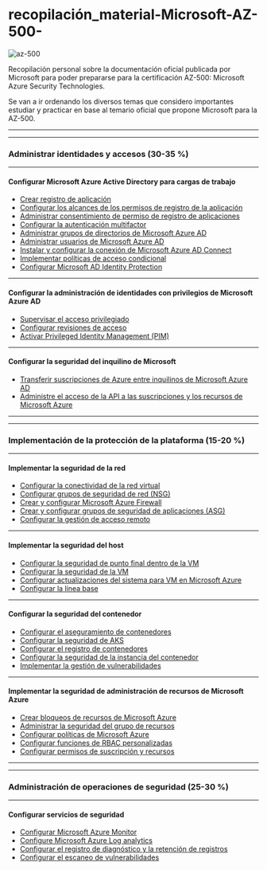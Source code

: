 # recopilación_material-Microsoft-AZ-500-
![az-500](https://user-images.githubusercontent.com/40150899/185011826-3e4156d1-77fa-481d-bd74-2ee67e3de559.png)

Recopilación personal sobre la documentación oficial publicada por Microsoft para poder prepararse para la certificación AZ-500: Microsoft Azure Security Technologies.

Se van a ir ordenando los diversos temas que considero importantes estudiar y practicar en base al temario oficial que propone Microsoft para la AZ-500.
<hr>
<hr>

### Administrar identidades y accesos (30-35 %)
<hr>

#### Configurar Microsoft Azure Active Directory para cargas de trabajo

- [Crear registro de aplicación](https://docs.microsoft.com/es-es/azure/active-directory/develop/howto-create-service-principal-portal)
- [Configurar los alcances de los permisos de registro de la aplicación](https://docs.microsoft.com/es-es/azure/active-directory/develop/v2-permissions-and-consent)
- [Administrar consentimiento de permiso de registro de aplicaciones](https://docs.microsoft.com/es-mx/azure/active-directory/develop/v2-permissions-and-consent)
- [Configurar la autenticación multifactor](https://docs.microsoft.com/es-mx/azure/active-directory/authentication/howto-mfa-mfasettings)
- [Administrar grupos de directorios de Microsoft Azure AD](https://docs.microsoft.com/es-mx/azure/active-directory/fundamentals/active-directory-groups-members-azure-portal)
- [Administrar usuarios de Microsoft Azure AD](https://docs.microsoft.com/es-mx/azure/active-directory/fundamentals/add-users-azure-active-directory)
- [Instalar y configurar la conexión de Microsoft Azure AD Connect](https://docs.microsoft.com/es-es/azure/active-directory/hybrid/how-to-connect-install-roadmap)
- [Implementar políticas de acceso condicional](https://docs.microsoft.com/es-mx/azure/active-directory/conditional-access/plan-conditional-access)
- [Configurar Microsoft AD Identity Protection](https://docs.microsoft.com/es-es/azure/active-directory/identity-protection/overview-identity-protection)

<hr>

#### Configurar la administración de identidades con privilegios de Microsoft Azure AD

- [Supervisar el acceso privilegiado](https://docs.microsoft.com/es-mx/azure/active-directory/privileged-identity-management/pim-how-to-use-audit-log)
- [Configurar revisiones de acceso](https://docs.microsoft.com/es-mx/azure/active-directory/governance/access-reviews-overview)
- [Activar Privileged Identity Management (PIM)](https://docs.microsoft.com/es-mx/azure/active-directory/privileged-identity-management/pim-deployment-plan)

<hr>

#### Configurar la seguridad del inquilino de Microsoft

- [Transferir suscripciones de Azure entre inquilinos de Microsoft Azure AD](https://docs.microsoft.com/es-mx/azure/active-directory/fundamentals/active-directory-how-subscriptions-associated-directory)
- [Administre el acceso de la API a las suscripciones y los recursos de Microsoft Azure](https://docs.microsoft.com/es-mx/azure/role-based-access-control/role-assignments-portal?tabs=current)

<hr>
<hr>

### Implementación de la protección de la plataforma (15-20 %)
<hr>

#### Implementar la seguridad de la red

- [Configurar la conectividad de la red virtual](https://docs.microsoft.com/es-mx/azure/virtual-network/virtual-networks-overview)
- [Configurar grupos de seguridad de red (NSG)](https://docs.microsoft.com/es-mx/azure/virtual-network/manage-network-security-group)
- [Crear y configurar Microsoft Azure Firewall](https://docs.microsoft.com/es-mx/azure/firewall/tutorial-firewall-deploy-portal)
- [Crear y configurar grupos de seguridad de aplicaciones (ASG)](https://docs.microsoft.com/es-mx/azure/virtual-network/tutorial-filter-network-traffic#associate-network-interfaces-to-an-asg)
- [Configurar la gestión de acceso remoto](https://docs.microsoft.com/es-mx/azure/security/fundamentals/management)

<hr>

#### Implementar la seguridad del host

- [Configurar la seguridad de punto final dentro de la VM](https://docs.microsoft.com/es-mx/azure/defender-for-cloud/supported-machines-endpoint-solutions-clouds-containers?tabs=azure-aks#supported-endpoint-protection-solutions-)
- [Configurar la seguridad de la VM](https://docs.microsoft.com/es-mx/azure/security/fundamentals/iaas)
- [Configurar actualizaciones del sistema para VM en Microsoft Azure](https://docs.microsoft.com/es-mx/azure/security/fundamentals/iaas#manage-your-vm-updates)
- [Configurar la línea base](https://docs.microsoft.com/es-mx/azure/defender-for-cloud/protect-network-resources)

<hr>

#### Configurar la seguridad del contenedor

- [Configurar el aseguramiento de contenedores](https://docs.microsoft.com/es-mx/azure/defender-for-cloud/defender-for-containers-introduction)
- [Configurar la seguridad de AKS](https://docs.microsoft.com/es-mx/azure/aks/concepts-security)
- [Configurar el registro de contenedores](https://docs.microsoft.com/es-mx/azure/container-registry/container-registry-get-started-portal?tabs=azure-cli)
- [Configurar la seguridad de la instancia del contenedor](https://docs.microsoft.com/es-mx/azure/container-instances/container-instances-vnet)
- [Implementar la gestión de vulnerabilidades](https://docs.microsoft.com/es-mx/azure/defender-for-cloud/deploy-vulnerability-assessment-vm)

<hr>

#### Implementar la seguridad de administración de recursos de Microsoft Azure

- [Crear bloqueos de recursos de Microsoft Azure](https://docs.microsoft.com/es-mx/azure/azure-resource-manager/management/lock-resources?tabs=json)
- [Administrar la seguridad del grupo de recursos](https://docs.microsoft.com/es-mx/azure/role-based-access-control/overview)
- [Configurar políticas de Microsoft Azure](https://docs.microsoft.com/es-mx/azure/governance/policy/tutorials/create-and-manage)
- [Configurar funciones de RBAC personalizadas](https://docs.microsoft.com/es-mx/azure/role-based-access-control/custom-roles)
- [Configurar permisos de suscripción y recursos](https://docs.microsoft.com/es-mx/azure/role-based-access-control/role-assignments-portal?tabs=current)

<hr>
<hr>

### Administración de operaciones de seguridad (25-30 %)
<hr>

#### Configurar servicios de seguridad

- [Configurar Microsoft Azure Monitor](https://docs.microsoft.com/es-mx/azure/azure-monitor/overview)
- [Configure Microsoft Azure Log analytics](https://docs.microsoft.com/es-mx/azure/azure-monitor/logs/manage-access?tabs=portal)
- [Configurar el registro de diagnóstico y la retención de registros](https://docs.microsoft.com/es-mx/azure/azure-monitor/essentials/platform-logs-overview)
- [Configurar el escaneo de vulnerabilidades](https://docs.microsoft.com/es-mx/azure/defender-for-cloud/deploy-vulnerability-assessment-vm)

